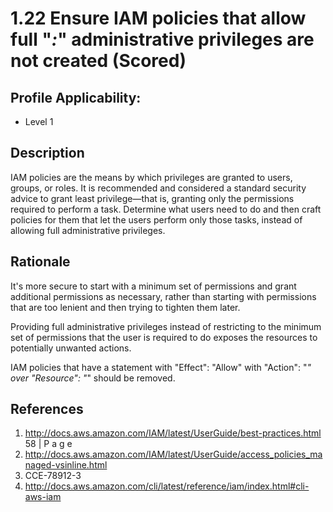 # 1.22  Ensure IAM policies that allow full "*:*" administrative privileges are not created (Scored)

## Profile Applicability:

- Level 1

## Description

IAM policies are the means by which privileges are granted to users, groups, or roles. It is recommended and considered a standard security advice to grant least privilege—that is, granting only the permissions required to perform a task. Determine what users need to do and then craft policies for them that let the users perform only those tasks, instead of allowing full administrative privileges.

## Rationale

It's more secure to start with a minimum set of permissions and grant additional permissions as necessary, rather than starting with permissions that are too lenient and then trying to tighten them later.

Providing full administrative privileges instead of restricting to the minimum set of permissions that the user is required to do exposes the resources to potentially unwanted actions.

IAM policies that have a statement with "Effect": "Allow" with "Action": "*" over "Resource": "*" should be removed.

## References

1. http://docs.aws.amazon.com/IAM/latest/UserGuide/best-practices.html
58 | P a g e
2. http://docs.aws.amazon.com/IAM/latest/UserGuide/access_policies_managed-vsinline.html
3. CCE-78912-3
4. http://docs.aws.amazon.com/cli/latest/reference/iam/index.html#cli-aws-iam